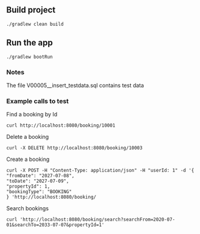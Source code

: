 ## Build project
`./gradlew clean build`


## Run the app
`./gradlew bootRun`


### Notes
The file V00005__insert_testdata.sql contains test data

### Example calls to test
Find a booking by Id

`curl http://localhost:8080/booking/10001`

Delete a booking

`curl -X DELETE http://localhost:8080/booking/10003`

Create a booking
```
curl -X POST -H "Content-Type: application/json" -H "userId: 1" -d '{
"fromDate": "2027-07-08",
"toDate": "2027-07-09",
"propertyId": 1,
"bookingType": "BOOKING"
} 'http://localhost:8080/booking/
```

Search bookings

`curl 'http://localhost:8080/booking/search?searchFrom=2020-07-01&searchTo=2033-07-07&propertyId=1'`
